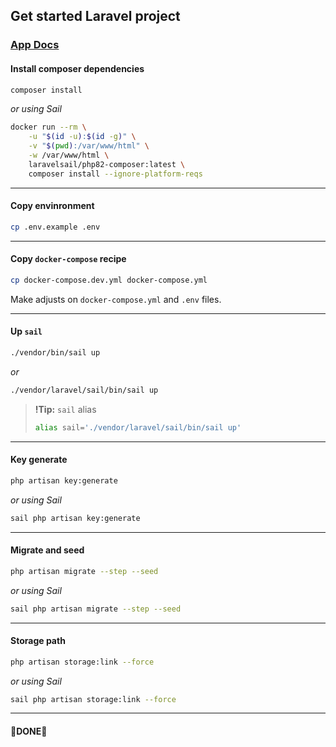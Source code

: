 ## Get started Laravel project

### [App Docs](./docs/README.md)

#### Install composer dependencies
```sh
composer install
```

*or using Sail*

```sh
docker run --rm \
    -u "$(id -u):$(id -g)" \
    -v "$(pwd):/var/www/html" \
    -w /var/www/html \
    laravelsail/php82-composer:latest \
    composer install --ignore-platform-reqs
```

-----

#### Copy envinronment

```sh
cp .env.example .env
```

-----

#### Copy `docker-compose` recipe

```sh
cp docker-compose.dev.yml docker-compose.yml
```

Make adjusts on `docker-compose.yml` and `.env` files.

-----

#### Up `sail`

```sh
./vendor/bin/sail up
```
*or*

```sh
./vendor/laravel/sail/bin/sail up
```

> **!Tip:** `sail` alias
> ```sh
> alias sail='./vendor/laravel/sail/bin/sail up'
> ```

-----

#### Key generate
```sh
php artisan key:generate

```
*or using Sail*

```sh
sail php artisan key:generate
```

-----

#### Migrate and seed
```sh
php artisan migrate --step --seed
```

*or using Sail*

```sh
sail php artisan migrate --step --seed
```

-----

#### Storage path
```sh
php artisan storage:link --force
```

*or using Sail*

```sh
sail php artisan storage:link --force
```

-----

#### 🎊DONE🎉
